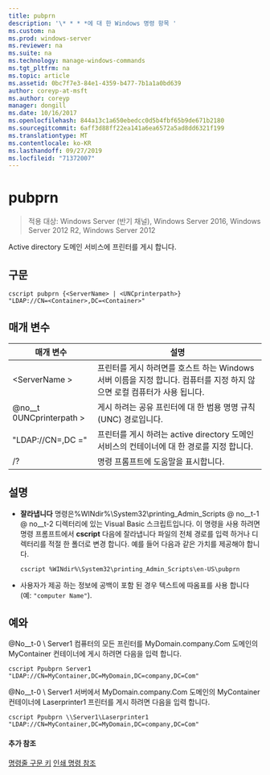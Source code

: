 ```yaml
---
title: pubprn
description: '\* * * *에 대 한 Windows 명령 항목 '
ms.custom: na
ms.prod: windows-server
ms.reviewer: na
ms.suite: na
ms.technology: manage-windows-commands
ms.tgt_pltfrm: na
ms.topic: article
ms.assetid: 0bc7f7e3-84e1-4359-b477-7b1a1a0bd639
author: coreyp-at-msft
ms.author: coreyp
manager: dongill
ms.date: 10/16/2017
ms.openlocfilehash: 844a13c1a650ebedcc0d5b4fbf65b9de671b2180
ms.sourcegitcommit: 6aff3d88ff22ea141a6ea6572a5ad8dd6321f199
ms.translationtype: MT
ms.contentlocale: ko-KR
ms.lasthandoff: 09/27/2019
ms.locfileid: "71372007"
---
```

# <a name="pubprn"></a>pubprn

>적용 대상: Windows Server (반기 채널), Windows Server 2016, Windows Server 2012 R2, Windows Server 2012

Active directory 도메인 서비스에 프린터를 게시 합니다.

## <a name="syntax"></a>구문
```
cscript pubprn {<ServerName> | <UNCprinterpath>} 
"LDAP://CN=<Container>,DC=<Container>"
```

## <a name="parameters"></a>매개 변수
|매개 변수|설명|
|-------|--------|
|\<ServerName >|프린터를 게시 하려면를 호스트 하는 Windows 서버 이름을 지정 합니다. 컴퓨터를 지정 하지 않으면 로컬 컴퓨터가 사용 됩니다.|
|@no__t 0UNCprinterpath >|게시 하려는 공유 프린터에 대 한 범용 명명 규칙 (UNC) 경로입니다.|
|"LDAP://CN=<Container>,DC =<Container>"|프린터를 게시 하려는 active directory 도메인 서비스의 컨테이너에 대 한 경로를 지정 합니다.|
|/?|명령 프롬프트에 도움말을 표시합니다.|

## <a name="remarks"></a>설명
-   **잘라냅니다** 명령은%WINdir%\System32\printing_Admin_Scripts @ no__t-1 @ no__t-2 디렉터리에 있는 Visual Basic 스크립트입니다. 이 명령을 사용 하려면 명령 프롬프트에서 **cscript** 다음에 잘라냅니다 파일의 전체 경로를 입력 하거나 디렉터리를 적절 한 폴더로 변경 합니다. 예를 들어 다음과 같은 가치를 제공해야 합니다.
    ```
    cscript %WINdir%\System32\printing_Admin_Scripts\en-US\pubprn
    ```
-   사용자가 제공 하는 정보에 공백이 포함 된 경우 텍스트에 따옴표를 사용 합니다 (예: `"computer Name"`).

## <a name="BKMK_examples"></a>예와
@No__t-0 \ Server1 컴퓨터의 모든 프린터를 MyDomain.company.Com 도메인의 MyContainer 컨테이너에 게시 하려면 다음을 입력 합니다.
```
cscript Ppubprn Server1 "LDAP://CN=MyContainer,DC=MyDomain,DC=company,DC=Com"
```
@No__t-0 \ Server1 서버에서 MyDomain.company.Com 도메인의 MyContainer 컨테이너에 Laserprinter1 프린터를 게시 하려면 다음을 입력 합니다.
```
cscript Ppubprn \\Server1\Laserprinter1 "LDAP://CN=MyContainer,DC=MyDomain,DC=company,DC=Com"
```

#### <a name="additional-references"></a>추가 참조
[명령줄 구문 키](command-line-syntax-key.md)
[인쇄 명령 참조](print-command-reference.md)

